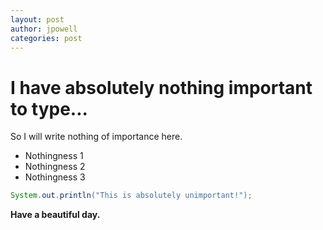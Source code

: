 ```yaml
---
layout: post
author: jpowell
categories: post
---
```


# I have absolutely nothing important to type...

So I will write nothing of importance here.

* Nothingness 1
* Nothingness 2
* Nothingness 3

```Java
System.out.println("This is absolutely unimportant!");
```

**Have a beautiful day.**
